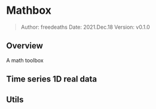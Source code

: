 # Mathbox

> Author: freedeaths
> Date: 2021.Dec.18
> Version: v0.1.0

## Overview

A math toolbox

## Time series 1D real data

## Utils